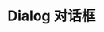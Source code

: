 <script setup lang="ts">
import { ref } from 'vue'
const dialogVisible = ref(false)
</script>
# Dialog 对话框

<gz-dialog  v-model:value="dialogVisible"
    title="Tips" width="30%"></gz-dialog>


